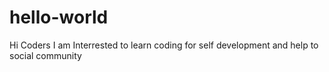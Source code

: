 # hello-world
Hi Coders
I am Interrested to learn coding for self development and help to social community

